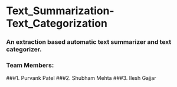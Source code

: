 # Text_Summarization-Text_Categorization

### An extraction based automatic text summarizer and text categorizer.
### Team Members:
###1. Purvank Patel
###2. Shubham Mehta
###3. Ilesh Gajjar
